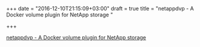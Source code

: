 +++
date = "2016-12-10T21:15:09+03:00"
draft = true
title = "netappdvp - A Docker volume plugin for NetApp storage "

+++

<p><a href="https://t.co/IEZxPepXgU">netappdvp - A Docker volume plugin for NetApp storage </a></p>
